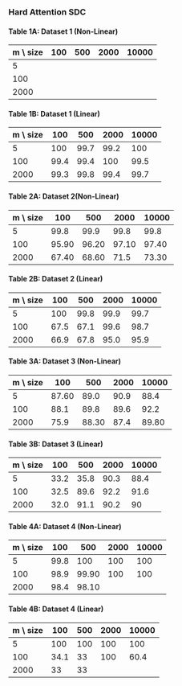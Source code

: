 ### Hard Attention SDC


#### Table 1A: Dataset 1 (Non-Linear)


| m \ size |  100  | 500 | 2000 | 10000 |
| --       | ----  | --  | ---- | ----- |
| 5 |   |  |  |  |    
| 100 |  |  |  |   |   
| 2000 |  |  | |  |
#### Table 1B: Dataset 1 (Linear)


| m \ size |  100  | 500 | 2000 | 10000 |
| --       | ----  | --  | ---- | ----- |
| 5 |  100 | 99.7 | 99.2 | 100 |    
| 100 | 99.4 | 99.4 | 100 |  99.5 |   
| 2000 | 99.3 | 99.8 | 99.4 | 99.7 |




#### Table 2A: Dataset 2(Non-Linear)

| m \ size |  100  | 500 | 2000 | 10000 |
| --       | ----  | --  | ---- | ----- |
| 5 |  99.8  | 99.9 | 99.8 |  99.8 |    
| 100 | 95.90 | 96.20 | 97.10 | 97.40  |   
| 2000 | 67.40 | 68.60 | 71.5 | 73.30 |

#### Table 2B: Dataset 2 (Linear)

| m \ size |  100  | 500 | 2000 | 10000 |
| --       | ----  | --  | ---- | ----- |
| 5 |  100  | 99.8 | 99.9 |  99.7 |    
| 100 | 67.5 | 67.1 | 99.6  | 98.7 |   
| 2000 | 66.9 | 67.8 | 95.0 | 95.9 |


#### Table 3A: Dataset 3 (Non-Linear)


| m \ size |  100  | 500 | 2000 | 10000 |
| --       | ----  | --  | ---- | ----- |
| 5 |  87.60  | 89.0 | 90.9 | 88.4  |    
| 100 | 88.1 | 89.8 | 89.6  | 92.2 |   
| 2000 |75.9 |  88.30 | 87.4 | 89.80 |



#### Table 3B: Dataset 3 (Linear)

| m \ size |  100  | 500 | 2000 | 10000 |
| --       | ----  | --  | ---- | ----- |
| 5 | 33.2 | 35.8 | 90.3 |  88.4 |    
| 100 | 32.5 | 89.6 | 92.2 | 91.6 |   
| 2000 |32.0| 91.1 | 90.2 | 90 |


#### Table 4A: Dataset 4 (Non-Linear)

| m \ size |  100  | 500 | 2000 | 10000 |
| --       | ----  | --  | ---- | ----- |
| 5 | 99.8 | 100 | 100 | 100 |    
| 100 | 98.9 | 99.90 | 100 | 100 |   
| 2000 | 98.4 | 98.10 | | |

#### Table 4B: Dataset 4 (Linear)

| m \ size |  100  | 500 | 2000 | 10000 |
| --       | ----  | --  | ---- | ----- |
| 5 | 100 | 100 | 100 | 100 |    
| 100 |  34.1 | 33 | 100 | 60.4 |   
| 2000 |33  | 33 | | |

<!---| m \ size |  100  | 500 | 2000 | 10000 |
| --       | ----  | --  | ---- | ----- |
| 5 | 34.8 | 45.30 | 46.7 | 43.4|    
| 100 |32.0 | 32.4 |34.6 |33.2|   
| 2000 |32.0|32.4|35.8|33.4|--->
